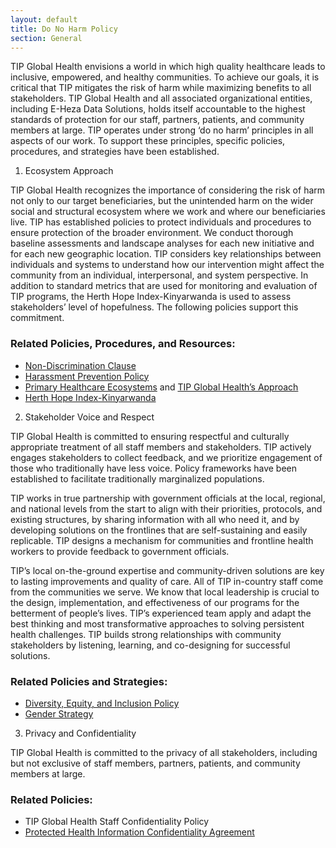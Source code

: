 ```yaml
---
layout: default
title: Do No Harm Policy
section: General
---
```


TIP Global Health envisions a world in which high quality healthcare leads to inclusive, empowered, and healthy communities. To achieve our goals, it is critical that TIP mitigates the risk of harm while maximizing benefits to all stakeholders.  TIP Global Health and all associated organizational entities, including E-Heza Data Solutions, holds itself accountable to the highest standards of protection for our staff, partners, patients, and community members at large. TIP operates under strong ‘do no harm’ principles in all aspects of our work. To support these principles, specific policies, procedures, and strategies have been established.

1. Ecosystem Approach

TIP Global Health recognizes the importance of considering the risk of harm not only to our target beneficiaries, but the unintended harm on the wider social and structural ecosystem where we work and where our beneficiaries live. TIP has established policies to protect individuals and procedures to ensure protection of the broader environment. We conduct thorough baseline assessments and landscape analyses for each new initiative and for each new geographic location. TIP considers key relationships between individuals and systems to understand how our intervention might affect the community from an individual, interpersonal, and system perspective. In addition to standard metrics that are used for monitoring and evaluation of TIP programs, the Herth Hope Index-Kinyarwanda is used to assess stakeholders’ level of hopefulness. The following policies support this commitment.

### Related Policies, Procedures, and Resources:

- [Non-Discrimination Clause](../non-discrimination-clause/)
- [Harassment Prevention Policy](../harrassment-prevention-policy)
- [Primary Healthcare Ecosystems](https://tipglobalhealth.org/our-model/) and [TIP Global Health’s Approach](https://tipglobalhealth.org/what-we-do/#our-approach)
- [Herth Hope Index-Kinyarwanda](https://link.springer.com/article/10.1186/s12955-020-01537-3)

2. Stakeholder Voice and Respect

TIP Global Health is committed to ensuring respectful and culturally appropriate treatment of all staff members and stakeholders. TIP actively engages stakeholders to collect feedback, and we prioritize engagement of those who traditionally have less voice. Policy frameworks have been established to facilitate traditionally marginalized populations.

TIP works in true partnership with government officials at the local, regional, and national levels from the start to align with their priorities, protocols, and existing structures, by sharing information with all who need it, and by developing solutions on the frontlines that are self-sustaining and easily replicable. TIP designs a mechanism for communities and frontline health workers to provide feedback to government officials.

TIP’s local on-the-ground expertise and community-driven solutions are key to lasting improvements and quality of care.  All of TIP in-country staff come from the communities we serve. We know that local leadership is crucial to the design, implementation, and effectiveness of our programs for the betterment of people’s lives. TIP’s experienced team apply and adapt the best thinking and most transformative approaches to solving persistent health challenges. TIP builds strong relationships with community stakeholders by listening, learning, and co-designing for successful solutions.  

### Related Policies and Strategies:
- [Diversity, Equity, and Inclusion Policy](../dei-policy/)
- [Gender Strategy](../gender-equality-strategy)

3. Privacy and Confidentiality

TIP Global Health is committed to the privacy of all stakeholders, including but not exclusive of staff members, partners, patients, and community members at large.

### Related Policies:
- TIP Global Health Staff Confidentiality Policy
- [Protected Health Information Confidentiality Agreement](../confidentiality-policy)
